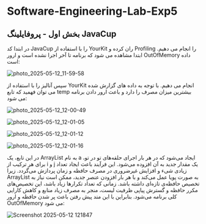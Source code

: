 # Software-Engineering-Lab-Exp5

## بخش اول - پروفایلینگ JavaCup
در ابتدا کد JavaCup را با استفاده از YourKit ران کرده و Profiling را انجام می دهیم. ابتدا مشاهده می شود که برنامه تا آخر اجرا نشده است و ارور OutOfMemory داده است:

![photo_2025-05-12_11-59-58](https://github.com/user-attachments/assets/8a59ad6c-3e8c-4756-a4bf-f68e521bb513)

سپس آنالیز را با استفاده از YourKit انجام می دهیم. با توجه به داده های گزارش شده می توان فهمید که تابع temp بیشترین میزان مصرف را دارد و باعث ارور دادن برنامه می شود:

![photo_2025-05-12_12-00-49](https://github.com/user-attachments/assets/0bbf2ba1-5a46-45af-8e27-b5d54ba0ef40)


![photo_2025-05-12_12-01-05](https://github.com/user-attachments/assets/88ca3069-673a-41c5-9573-97677f83f091)


![photo_2025-05-12_12-01-12](https://github.com/user-attachments/assets/b09f9362-aebc-4c47-a6eb-9f9a1b51f37f)


![photo_2025-05-12_12-01-16](https://github.com/user-attachments/assets/215c723d-63af-49fd-835d-96a4055dec08)


در این تابع، یک ArrayList به نام a ایجاد می‌شود که در هر بار اجرای حلقه‌های تو در تو، برای هر ترکیب از i و j یک مقدار جدید به آن افزوده می‌شود. این فرآیند باعث ایجاد تعداد زیادی شیء و افزایش غیرضروری در مصرف حافظه و زمان پردازش می‌گردد. زیرا ArrayList به صورت پویا عمل می‌کند و با هر بار افزودن عنصر جدید، ممکن است نیاز به تخصیص حافظه‌ی تازه‌ای داشته باشد. زمانی که تعداد تکرارها زیاد باشد، این تخصیص‌های مکرر حافظه و گسترش پیاپی ظرفیت لیست، منجر به مصرف زیاد منابع و کاهش کارایی کلی برنامه می‌شود. بنابراین با این متد پیش رفتن باعث پر شدن حافظه و ارور OutOfMemory می شود:

![Screenshot 2025-05-12 121847](https://github.com/user-attachments/assets/374bbe60-e6e6-44b1-b005-6fc61d1e623e)

